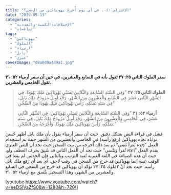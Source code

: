```yaml
---
title: "الإعتراض ٠٤١، في أي يوم أُخرج يهوياكين من السجن؟"
date: "2019-05-13"
categories: 
  - "الإختلافات-الكمية-والعددية"
  - "تناقضات"
tags: 
  - "يهوياكين"
  - "الملوك"
  - "ارمياء"
  - "بابل"
  - "عبري"
coverImage: "d9a0d9a4d9a1.jpg"
---
```


**سفر الملوك الثاني ٢٥: ٢٧ تقول بأنه في السابع والعشرين، في حين أن سفر أرمياء ٥٢: ٣١ تقول الخامس والعشرين.**

> **الملوك الثاني ٢٥**: **٢٧** ”وَفِي السَّنَةِ السَّابِعَةِ وَالثَّلاَثِينَ لِسَبْيِ يَهُويَاكِينَ مَلِكِ يَهُوذَا، فِي الشَّهْرِ الثَّانِي عَشَرَ فِي السَّابعِ وَالْعِشْرِينَ مِنَ الشَّهْرِ، رَفَعَ أَوِيلُ مَرُودَخُ مَلِكُ بَابِلَ، فِي سَنَةِ تَمَلُّكِهِ، رَأْسَ يَهُويَاكِينَ مَلِكِ يَهُوذَا مِنَ السِّجْنِ“
> 
> **أرمياء ٥٢**: **٣١** ”وَفِي السَّنَةِ السَّابِعَةِ وَالثَّلاَثِينَ لِسَبْيِ يَهُويَاكِينَ، فِي الشَّهْرِ الثَّانِي عَشَرَ، فِي الْخَامِسِ وَالْعِشْرِينَ مِنَ الشَّهْرِ، رَفَعَ أَوِيلُ مَرُودَخُ مَلِكُ بَابِلَ، فِي سَنَةِ تَمَلُّكِهِ، رَأْسَ يَهُويَاكِينَ مَلِكِ يَهُوذَا، وَأَخْرَجَهُ مِنَ السِّجْنِ.“

فشل في قراءة النص بشكل دقيق. حيث أن سفر أرمياء يقول بأن ملك بابل أظهر حُسنَ نواياه تجاه يهوياكين (رفع رأسه) في الخامس والعشرين من الشهر حيث تم استخدام الفعل ”נָשָׂא يُقرأ نَسَى“ ثم بعد ذلك أخرجه من بيت السجن حيث نجد أن النص العبري يقدم الفعل ”וַיֹּצֵא تُقرأ وَيَتْسى“ حيث نجد أن الفعل الثاني قد سُبِقَ بحرف العطف واو، حيث أن هذه الصياغة في اللغة العبرية تُفيد الترتيب وبالتالي فإن الحدثين لم يقعا في الوقت عينه إنما يهوياكين قد خرج من السجن في وقت لاحق، أي بعد أن رَفع ملك بابل رأسه. حيث نجد أنَّ ٢ملوك ٢٥: ٢٧ تؤكد أن يهوياكين قد خرج من السجن في السابع والعشرين من الشهر، وهذا التسجيل يتَّسق مع ارمياء ٥٢: ٣١.

\[youtube https://www.youtube.com/watch?v=eeDSIVaZfS0&w=1280&h=720\]
